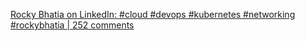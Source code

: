 
[Rocky Bhatia on LinkedIn: #cloud #devops #kubernetes #networking #rockybhatia | 252 comments](https://www.linkedin.com/posts/rocky-bhatia-a4801010_cloud-devops-kubernetes-activity-7074233926705119232-FIPo/)
